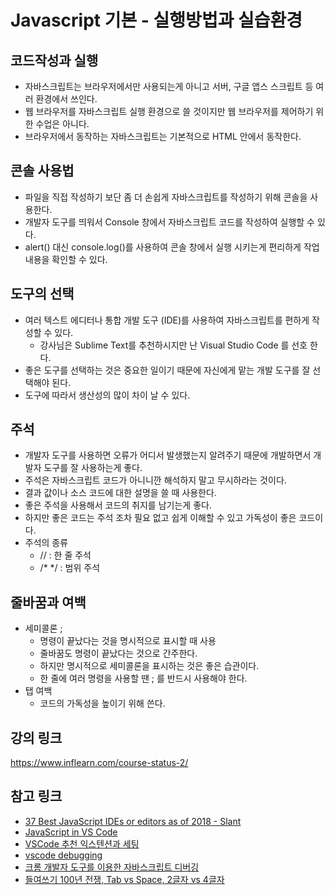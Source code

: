 # Javascript 기본 - 실행방법과 실습환경

## 코드작성과 실행

- 자바스크립트는 브라우저에서만 사용되는게 아니고 서버, 구글 앱스 스크립트 등 여러 환경에서 쓰인다.
- 웹 브라우저를 자바스크립트 실행 환경으로 쓸 것이지만 웹 브라우저를 제어하기 위한 수업은 아니다.
- 브라우저에서 동작하는 자바스크립트는 기본적으로 HTML 안에서 동작한다.

## 콘솔 사용법

- 파일을 직접 작성하기 보단 좀 더 손쉽게 자바스크립트를 작성하기 위해 콘솔을 사용한다.
- 개발자 도구를 띄워서 Console 창에서 자바스크립트 코드를 작성하여 실행할 수 있다.
- alert() 대신 console.log()를 사용하여 콘솔 창에서 실행 시키는게 편리하게 작업 내용을 확인할 수 있다.
 
## 도구의 선택

- 여러 텍스트 에디터나 통합 개발 도구 (IDE)를 사용하여 자바스크립트를 편하게 작성할 수 있다.
    - 강사님은 Sublime Text를 추천하시지만 난 Visual Studio Code 를 선호 한다.
- 좋은 도구를 선택하는 것은 중요한 일이기 때문에 자신에게 맡는 개발 도구를 잘 선택해야 된다.
- 도구에 따라서 생산성의 많이 차이 날 수 있다. 

## 주석

- 개발자 도구를 사용하면 오류가 어디서 발생했는지 알려주기 때문에 개발하면서 개발자 도구를 잘 사용하는게 좋다.
- 주석은 자바스크립트 코드가 아니니깐 해석하지 말고 무시하라는 것이다.
- 결과 값이나 소스 코드에 대한 설명을 쓸 때 사용한다.
- 좋은 주석을 사용해서 코드의 취지를 남기는게 좋다.
- 하지만 좋은 코드는 주석 조차 필요 없고 쉽게 이해할 수 있고 가독성이 좋은 코드이다.
- 주석의 종류
    - // : 한 줄 주석
    - /* */ : 범위 주석

## 줄바꿈과 여백

- 세미콜론 ;
    - 명령이 끝났다는 것을 명시적으로 표시할 때 사용
    - 줄바꿈도 명령이 끝났다는 것으로 간주한다.
    - 하지만 명시적으로 세미콜론을 표시하는 것은 좋은 습관이다.
    - 한 줄에 여러 명령을 사용할 땐 ; 를 반드시 사용해야 한다.
- 탭 여백
    - 코드의 가독성을 높이기 위해 쓴다.

## 강의 링크
https://www.inflearn.com/course-status-2/

## 참고 링크
- [37 Best JavaScript IDEs or editors as of 2018 - Slant](https://www.slant.co/topics/1686/~javascript-ides-or-editors)
- [JavaScript in VS Code](https://code.visualstudio.com/docs/languages/javascript)
- [VSCode 추천 익스텐션과 세팅 ](https://www.vobour.com/vscode-추천-익스텐션과-세팅-vscode-recommended-e)
- [vscode debugging](https://demun.github.io/vscode-tutorial/debug/)
- [크롬 개발자 도구를 이용한 자바스크립트 디버깅](https://subicura.com/2018/02/14/javascript-debugging.html)
- [들여쓰기 100년 전쟁, Tab vs Space, 2글자 vs 4글자](http://blog.doortts.com/m/268)